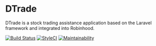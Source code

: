 # DTrade
DTrade is a stock trading assistance application based on the Laravel framework and integrated into Robinhood.

[![Build Status](https://travis-ci.org/lukasyelle/DTrade.svg?branch=master)](https://travis-ci.org/lukasyelle/DTrade)
[![StyleCI](https://github.styleci.io/repos/163559139/shield?branch=master)](https://github.styleci.io/repos/163559139)
[![Maintainability](https://api.codeclimate.com/v1/badges/f7a172518dfe07dcd0e8/maintainability)](https://codeclimate.com/github/lukasyelle/DTrade/maintainability)
